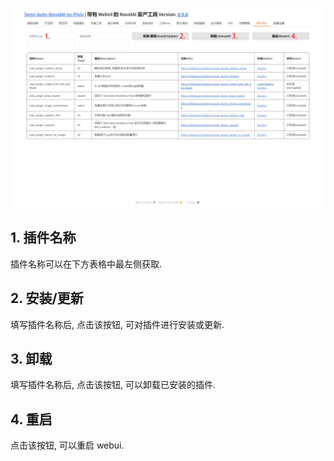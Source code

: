 ![](../assets/images/guide/plugin.png)

## 1. 插件名称

插件名称可以在下方表格中最左侧获取.

## 2. 安装/更新

填写插件名称后, 点击该按钮, 可对插件进行安装或更新.

## 3. 卸载

填写插件名称后, 点击该按钮, 可以卸载已安装的插件.

## 4. 重启

点击该按钮, 可以重启 webui.

